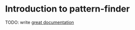# Introduction to pattern-finder

TODO: write [great documentation](http://jacobian.org/writing/what-to-write/)
